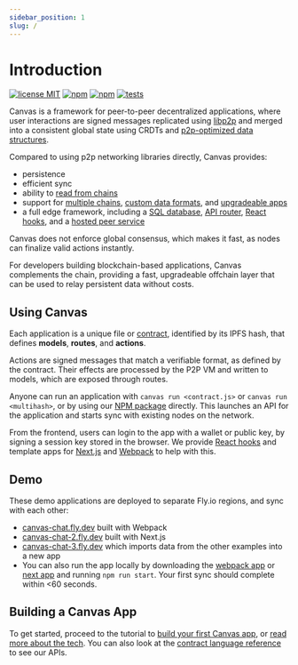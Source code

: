 ```yaml
---
sidebar_position: 1
slug: /
---
```


# Introduction

[![license MIT](https://img.shields.io/badge/License-MIT-brightgreen.svg)](https://opensource.org/licenses/MIT) [![npm](https://img.shields.io/npm/v/@canvas-js/core?color=33cd56&logo=npm)](https://www.npmjs.com/package/@canvas-js/core) [![npm](https://img.shields.io/github/last-commit/canvasxyz/canvas?color=33cd56&logo=github)](https://github.com/canvasxyz/canvas/tree/main/packages/core) [![tests](https://github.com/canvasxyz/canvas/actions/workflows/ci.yml/badge.svg)](https://github.com/canvasxyz/canvas/actions/workflows/ci.yml)

Canvas is a framework for peer-to-peer decentralized applications,
where user interactions are signed messages replicated using
[libp2p](https://libp2p.io/) and merged into a consistent global state
using CRDTs and [p2p-optimized data
structures](https://github.com/canvasxyz/okra#readme).

Compared to using p2p networking libraries directly, Canvas provides:

* persistence
* efficient sync
* ability to [read from chains](./docs/api#contracts)
* support for [multiple chains](./docs/formats#signing), [custom data formats](./docs/custom), and [upgradeable apps](./docs/api#sources)
* a full edge framework, including a [SQL database](./docs/api#models), [API router](./docs/api#routes), [React hooks](./docs/canvas/packages/hooks), and a [hosted peer service](./docs/tutorial/canvas-hub)

Canvas does not enforce global consensus, which makes it fast, as nodes
can finalize valid actions instantly.

For developers building blockchain-based applications, Canvas
complements the chain, providing a fast, upgradeable offchain layer
that can be used to relay persistent data without costs.


## Using Canvas

Each application is a unique file or
[contract](./docs/tutorial/writing-a-canvas-contract), identified by its
IPFS hash, that defines **models**, **routes**, and **actions**.

Actions are signed messages that match a verifiable format, as
defined by the contract. Their effects are processed by the P2P VM
and written to models, which are exposed through routes.

Anyone can run an application with `canvas run <contract.js>` or
`canvas run <multihash>`, or by using our [NPM
package](./docs/canvas/packages/core) directly. This launches an API
for the application and starts sync with existing nodes on the
network.

From the frontend, users can login to the app with a wallet or public key, by
signing a session key stored in the browser. We provide [React
hooks](https://www.npmjs.com/package/@canvas-js/hooks)
and template apps for
[Next.js](https://github.com/canvasxyz/canvas/tree/main/examples/chat-next)
and
[Webpack](https://github.com/canvasxyz/canvas/tree/main/examples/chat-webpack)
to help with this.


## Demo

These demo applications are deployed to separate Fly.io regions, and
sync with each other:

* [canvas-chat.fly.dev](https://canvas-chat.fly.dev/index.html) built with Webpack
* [canvas-chat-2.fly.dev](https://canvas-chat-2.fly.dev) built with Next.js
* [canvas-chat-3.fly.dev](https://canvas-chat-3.fly.dev) which imports data from the other examples into a new app
* You can also run the app locally by downloading the
  [webpack app](https://github.com/canvasxyz/canvas/tree/main/examples/chat-webpack)
  or [next app](https://github.com/canvasxyz/canvas/tree/main/examples/chat-next)
  and running `npm run start`. Your first sync should complete within <60 seconds.


## Building a Canvas App

To get started, proceed to the tutorial to [build your first Canvas
app](./docs/tutorial/writing-a-canvas-contract), or [read more about
the tech](./docs/architecture). You can also look at the
[contract language reference](./docs/api) to see our APIs.
